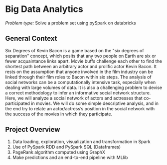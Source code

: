 # Big Data Analytics 


*Problem type:* Solve a problem set using pySpark on databricks 


## General Context 
Six Degrees of Kevin Bacon is a game based on the "six degrees of separation" concept, which posits that any two people on Earth are six or fewer acquaintance links apart. Movie buffs challenge each other to find the shortest path between an arbitrary actor and prolific actor Kevin Bacon. It rests on the assumption that anyone involved in the film industry can be linked through their film roles to Bacon within six steps. The analysis of social networks can be a computationally intensive task, especially when dealing with large volumes of data. It is also a challenging problem to devise a correct methodology to infer an informative social network structure. Here, we will analyze a social network of actors and actresses that co-participated in movies. We will do some simple descriptive analysis, and in the end try to relate an actor/actress’s position in the social network with the success of the movies in which they participate.


## Project Overview
1. Data loading, exploration, visualization and transformation in Spark
2. Use of PySpark RDD and PySpark SQL (Dataframes)
3. PageRank algorithm computed using GraphX
4. Make predictions and an end-to-end pipeline with MLlib

